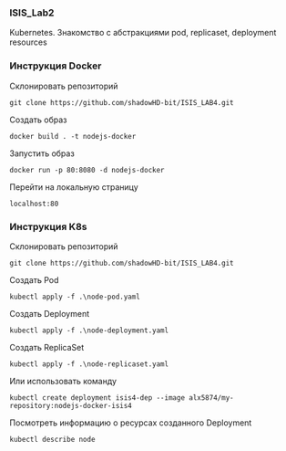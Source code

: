 ### ISIS_Lab2
Kubernetes. Знакомство с абстракциями pod, replicaset, deployment resources

### Инструкция Docker
Склонировать репозиторий
```
git clone https://github.com/shadowHD-bit/ISIS_LAB4.git
```
Создать образ
```
docker build . -t nodejs-docker
```
Запустить образ
```
docker run -p 80:8080 -d nodejs-docker
```
Перейти на локальную страницу
```
localhost:80
```

### Инструкция K8s
Склонировать репозиторий
```
git clone https://github.com/shadowHD-bit/ISIS_LAB4.git
```
Создать Pod
```
kubectl apply -f .\node-pod.yaml
```
Создать Deployment
```
kubectl apply -f .\node-deployment.yaml
```
Создать ReplicaSet
```
kubectl apply -f .\node-replicaset.yaml
```

Или использовать команду
```
kubectl create deployment isis4-dep --image alx5874/my-repository:nodejs-docker-isis4
```

Посмотреть информацию о ресурсах созданного Deployment
```
kubectl describe node
```
